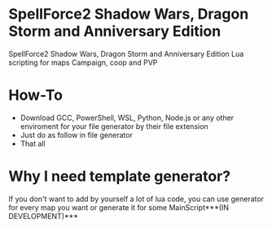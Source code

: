 # SpellForce2 Shadow Wars, Dragon Storm and Anniversary Edition

SpellForce2 Shadow Wars, Dragon Storm and Anniversary Edition Lua scripting for maps Campaign, coop and PVP

# How-To
- Download GCC, PowerShell, WSL, Python, Node.js or any other enviroment for your file generator by their file extension
- Just do as follow in file generator
- That all

# Why I need template generator?
If you don't want to add by yourself a lot of lua code, you can use generator for every map you want or generate it for some MainScript***(IN DEVELOPMENT)***


